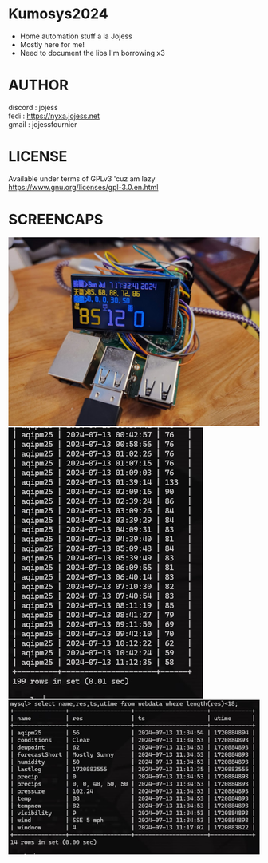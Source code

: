 # Kumosys2024
* Home automation stuff a la Jojess
* Mostly here for me!
* Need to document the libs I'm borrowing x3

# AUTHOR
discord : jojess \
fedi : https://nyxa.jojess.net \
gmail : jojessfournier

# LICENSE
Available under terms of GPLv3 'cuz am lazy https://www.gnu.org/licenses/gpl-3.0.en.html

# SCREENCAPS
![rpi weather monitor](doc/img/README__picoWeatherMon.jpg)
![aqi tracking](doc/img/README__aqipm25_tracking.jpg)
![current weather](doc/img/README__current_weather_fields.jpg)